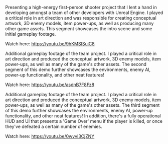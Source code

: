 Presenting a high-energy first-person shooter project that I lent a hand in developing amongst a team of other developers with Unreal Engine. I played a critical role in art direction and was responsible for creating conceptual artwork, 3D enemy models, item power-ups, as well as producing many other game assets. This segment showcases the intro scene and some initial gameplay footage.

Watch here:
https://youtu.be/9hKMSISuiC8

Additional gameplay footage of the team project. I played a critical role in art direction and produced the conceptual artwork, 3D enemy models, item power-ups, as well as many of the game's other assets. The second segment of this demo further showcases the environments, enemy AI, power-up functionality, and other neat features!

Watch here:
https://youtu.be/asdnB7F8Fz8

Additional gameplay footage of the team project. I played a critical role in art direction and produced the conceptual artwork, 3D enemy models, item power-ups, as well as many of the game's other assets. The third segment of this demo further showcases the environments, enemy AI, power-up functionality, and other neat features! In addition, there's a fully operational HUD and UI that presents a 'Game Over' menu if the player is killed, or once they've defeated a certain number of enemies.

Watch here:
https://youtu.be/0wvvl3CjZNY
